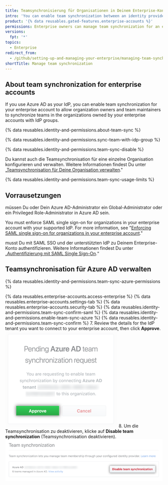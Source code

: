 ```yaml
---
title: Teamsynchronisierung für Organisationen in Deinem Enterprise-Konto verwalten
intro: 'You can enable team synchronization between an identity provider (IdP) and {% data variables.product.product_name %} to allow organizations owned by your enterprise account to manage team membership through IdP groups.'
product: '{% data reusables.gated-features.enterprise-accounts %}'
permissions: Enterprise owners can manage team synchronization for an enterprise account.
versions:
  fpt: '*'
topics:
  - Enterprise
redirect_from:
  - /github/setting-up-and-managing-your-enterprise/managing-team-synchronization-for-organizations-in-your-enterprise-account
shortTitle: Manage team synchronization
---
```


## About team synchronization for enterprise accounts

If you use Azure AD as your IdP, you can enable team synchronization for your enterprise account to allow organization owners and team maintainers to synchronize teams in the organizations owned by your enterprise accounts with IdP groups.

{% data reusables.identity-and-permissions.about-team-sync %}

{% data reusables.identity-and-permissions.sync-team-with-idp-group %}

{% data reusables.identity-and-permissions.team-sync-disable %}

Du kannst auch die Teamsynchronisation für eine einzelne Organisation konfigurieren und verwalten. Weitere Informationen findest Du unter „[Teamsynchronisation für Deine Organisation verwalten](/organizations/managing-saml-single-sign-on-for-your-organization/managing-team-synchronization-for-your-organization)."

{% data reusables.identity-and-permissions.team-sync-usage-limits %}

## Vorrausetzungen

müssen Du oder Dein Azure AD-Administrator ein Global-Administrator oder ein Privileged Role-Administrator in Azure AD sein.

You must enforce SAML single sign-on for organizations in your enterprise account with your supported IdP. For more information, see "[Enforcing SAML single sign-on for organizations in your enterprise account](/github/setting-up-and-managing-your-enterprise/configuring-identity-and-access-management-for-your-enterprise-account/enforcing-saml-single-sign-on-for-organizations-in-your-enterprise-account)."

musst Du mit SAML SSO und der unterstützten IdP zu Deinem Enterprise-Konto authentifizieren. Weitere Informationen findest Du unter „[Authentifizierung mit SAML Single Sign-On](/articles/authenticating-with-saml-single-sign-on).“

## Teamsynchronisation für Azure AD verwalten

{% data reusables.identity-and-permissions.team-sync-azure-permissions %}

{% data reusables.enterprise-accounts.access-enterprise %}
{% data reusables.enterprise-accounts.settings-tab %}
{% data reusables.enterprise-accounts.security-tab %}
{% data reusables.identity-and-permissions.team-sync-confirm-saml %}
{% data reusables.identity-and-permissions.enable-team-sync-azure %}
{% data reusables.identity-and-permissions.team-sync-confirm %}
7. Review the details for the IdP tenant you want to connect to your enterprise account, then click **Approve**. ![Ausstehende Anforderung zum Aktivieren der Teamsynchronisierung für einen IdP-Mandanten mit der Option zur Genehmigung oder Ablehnung](/assets/images/help/teams/approve-team-synchronization.png)
8. Um die Teamsynchronisation zu deaktivieren, klicke auf **Disable team synchronization** (Teamsynchronisation deaktivieren). ![Deaktivieren der Teamsynchronisierung](/assets/images/help/teams/disable-team-synchronization.png)

